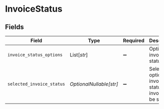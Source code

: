 # InvoiceStatus


## Fields

| Field                                                        | Type                                                         | Required                                                     | Description                                                  | Example                                                      |
| ------------------------------------------------------------ | ------------------------------------------------------------ | ------------------------------------------------------------ | ------------------------------------------------------------ | ------------------------------------------------------------ |
| `invoice_status_options`                                     | List[*str*]                                                  | :heavy_minus_sign:                                           | Options for invoice statuses.                                |                                                              |
| `selected_invoice_status`                                    | *OptionalNullable[str]*                                      | :heavy_minus_sign:                                           | Selected option for invoice status for invoice to be synced. | Submitted                                                    |